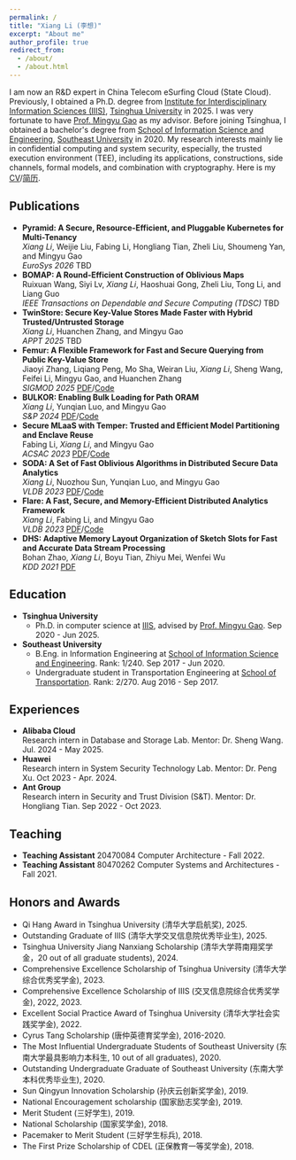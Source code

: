 ```yaml
---
permalink: /
title: "Xiang Li (李想)"
excerpt: "About me"
author_profile: true
redirect_from: 
  - /about/
  - /about.html
---
```


I am now an R&D expert in China Telecom eSurfing Cloud (State Cloud). Previously, I obtained a Ph.D. degree from [Institute for Interdisciplinary Information Sciences (IIIS)](https://iiis.tsinghua.edu.cn/en/), [Tsinghua University](https://www.tsinghua.edu.cn/en/) in 2025. I was very fortunate to have [Prof. Mingyu Gao](https://people.iiis.tsinghua.edu.cn/~gaomy/) as my advisor. Before joining Tsinghua, I obtained a bachelor's degree from [School of Information Science and Engineering](https://radio.seu.edu.cn/newenglish/), [Southeast University](https://www.seu.edu.cn/english/main.htm) in 2020. 
My research interests mainly lie in confidential computing and system security, especially, the trusted execution environment (TEE), including its applications, constructions, side channels, formal models, and combination with cryptography. Here is my [CV](https://AmbitionXiang.github.io/files/cv_en_2508.pdf)/[简历](https://AmbitionXiang.github.io/files/cv_cn_2508.pdf).

## Publications
* **Pyramid: A Secure, Resource-Efficient, and Pluggable Kubernetes for Multi-Tenancy**  
    *Xiang Li*, Weijie Liu, Fabing Li, Hongliang Tian, Zheli Liu, Shoumeng Yan, and Mingyu Gao  
    *EuroSys 2026* TBD
* **BOMAP: A Round-Efficient Construction of Oblivious Maps**  
    Ruixuan Wang, Siyi Lv, *Xiang Li*, Haoshuai Gong, Zheli Liu, Tong Li, and Liang Guo  
    *IEEE Transactions on Dependable and Secure Computing (TDSC)* TBD
* **TwinStore: Secure Key-Value Stores Made Faster with Hybrid Trusted/Untrusted Storage**  
    *Xiang Li*, Huanchen Zhang, and Mingyu Gao  
    *APPT 2025* TBD
* **Femur: A Flexible Framework for Fast and Secure Querying from Public Key-Value Store**  
    Jiaoyi Zhang, Liqiang Peng, Mo Sha, Weiran Liu, *Xiang Li*, Sheng Wang, Feifei Li, Mingyu Gao, and Huanchen Zhang  
    *SIGMOD 2025* [PDF](https://dl.acm.org/doi/10.1145/3725299)/[Code](https://github.com/alibaba-edu/mpc4j)
* **BULKOR: Enabling Bulk Loading for Path ORAM**  
    *Xiang Li*, Yunqian Luo, and Mingyu Gao  
    *S&P 2024* [PDF](https://www.computer.org/csdl/proceedings-article/sp/2024/313000a103/1Ub23aTrrDa)/[Code](https://github.com/tsinghua-ideal/bulkor)
* **Secure MLaaS with Temper: Trusted and Efficient Model Partitioning and Enclave Reuse**  
    Fabing Li, *Xiang Li*, and Mingyu Gao  
    *ACSAC 2023* [PDF](https://people.iiis.tsinghua.edu.cn/~gaomy/pubs/temper.acsac23.pdf)/[Code](https://github.com/tsinghua-ideal/TEMPER-Secure-MLaaS)
* **SODA: A Set of Fast Oblivious Algorithms in Distributed Secure Data Analytics**  
    *Xiang Li*, Nuozhou Sun, Yunqian Luo, and Mingyu Gao  
    *VLDB 2023* [PDF](https://people.iiis.tsinghua.edu.cn/~gaomy/pubs/soda.vldb23.pdf)/[Code](https://github.com/tsinghua-ideal/flare/tree/oblivious_soda)
* **Flare: A Fast, Secure, and Memory-Efficient Distributed Analytics Framework**  
    *Xiang Li*, Fabing Li, and Mingyu Gao  
    *VLDB 2023* [PDF](https://people.iiis.tsinghua.edu.cn/~gaomy/pubs/flare.vldb23.pdf)/[Code](https://github.com/tsinghua-ideal/flare)
* **DHS: Adaptive Memory Layout Organization of Sketch Slots for Fast and Accurate Data Stream Processing**  
    Bohan Zhao, *Xiang Li*, Boyu Tian, Zhiyu Mei, Wenfei Wu  
    *KDD 2021* [PDF](https://dl.acm.org/doi/pdf/10.1145/3447548.3467353https://dl.acm.org/doi/pdf/10.1145/3447548.3467353)

## Education
* **Tsinghua University**  
    - Ph.D. in computer science at [IIIS](https://iiis.tsinghua.edu.cn/en/), advised by [Prof. Mingyu Gao](https://people.iiis.tsinghua.edu.cn/~gaomy/). Sep 2020 - Jun 2025.
* **Southeast University**  
    - B.Eng. in Information Engineering at [School of Information Science and Engineering](https://radio.seu.edu.cn/newenglish/). Rank: 1/240. Sep 2017 - Jun 2020.  
    - Undergraduate student in Transportation Engineering at [School of Transportation](https://tc.seu.edu.cn/jt_en/main.psp). Rank: 2/270. Aug 2016 - Sep 2017. 
    
## Experiences
* **Alibaba Cloud**  
    Research intern in Database and Storage Lab. Mentor: Dr. Sheng Wang. Jul. 2024 - May 2025.
* **Huawei**  
    Research intern in System Security Technology Lab. Mentor: Dr. Peng Xu. Oct 2023 - Apr. 2024.
* **Ant Group**  
    Research intern in Security and Trust Division (S&T). Mentor: Dr. Hongliang Tian. Sep 2022 - Oct 2023.

## Teaching
* **Teaching Assistant** 20470084 Computer Architecture - Fall 2022.
* **Teaching Assistant** 80470262 Computer Systems and Architectures - Fall 2021.

## Honors and Awards
* Qi Hang Award in Tsinghua University (清华大学启航奖), 2025.
* Outstanding Graduate of IIIS (清华大学交叉信息院优秀毕业生), 2025.
* Tsinghua University Jiang Nanxiang Scholarship (清华大学蒋南翔奖学金，20 out of all graduate students), 2024.
* Comprehensive Excellence Scholarship of Tsinghua University (清华大学综合优秀奖学金), 2023.
* Comprehensive Excellence Scholarship of IIIS (交叉信息院综合优秀奖学金), 2022, 2023.
* Excellent Social Practice Award of Tsinghua University (清华大学社会实践奖学金), 2022.
* Cyrus Tang Scholarship (唐仲英德育奖学金), 2016-2020.
* The Most Influential Undergraduate Students of Southeast University (东南大学最具影响力本科生, 10 out of all graduates), 2020.
* Outstanding Undergraduate Graduate of Southeast University (东南大学本科优秀毕业生), 2020.
* Sun Qingyun Innovation Scholarship (孙庆云创新奖学金), 2019.
* National Encouragement scholarship (国家励志奖学金), 2019.
* Merit Student (三好学生), 2019.
* National Scholarship (国家奖学金), 2018.
* Pacemaker to Merit Student (三好学生标兵), 2018.
* The First Prize Scholarship of CDEL (正保教育一等奖学金), 2018. 

